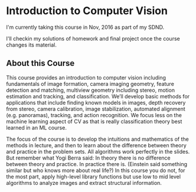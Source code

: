 # Introduction to Computer Vision

I'm currently taking this course in Nov, 2016 as part of my SDND.

I'll checkin my solutions of homework and final project once the course changes its material.

## About this Course

This course provides an introduction to computer vision including fundamentals of image formation, camera imaging geometry, feature detection and matching, multiview geometry including stereo, motion estimation and tracking, and classification. We’ll develop basic methods for applications that include finding known models in images, depth recovery from stereo, camera calibration, image stabilization, automated alignment (e.g. panoramas), tracking, and action recognition. We focus less on the machine learning aspect of CV as that is really classification theory best learned in an ML course.

The focus of the course is to develop the intuitions and mathematics of the methods in lecture, and then to learn about the difference between theory and practice in the problem sets. All algorithms work perfectly in the slides. But remember what Yogi Berra said: In theory there is no difference between theory and practice. In practice there is. (Einstein said something similar but who knows more about real life?) In this course you do not, for the most part, apply high-level library functions but use low to mid level algorithms to analyze images and extract structural information.
